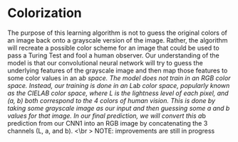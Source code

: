 # Colorization
The purpose of this learning algorithm is not to guess the original colors of an image back onto a grayscale version of the image. Rather, the algorithm will recreate a possible color scheme for an image that could be used to pass a Turing Test and fool a human observer. Our understanding of the model is that our convolutional neural network will try to guess the underlying features of the grayscale image and then map those features to some color values in an a*b space.
The model does not train in an RGB color space. Instead, our training is done in an L*a*b color space, popularly known as the CIELAB color space, where L is the lightness level of each pixel, and (a, b) both correspond to the 4 colors of human vision. This is done by taking some grayscale image as our input and then guessing some a and b values for that image. In our final prediction, we will convert this a*b prediction from our CNN1 into an RGB image by concatenating the 3 channels (L, a, and b).
<\br > NOTE: improvements are still in progress
